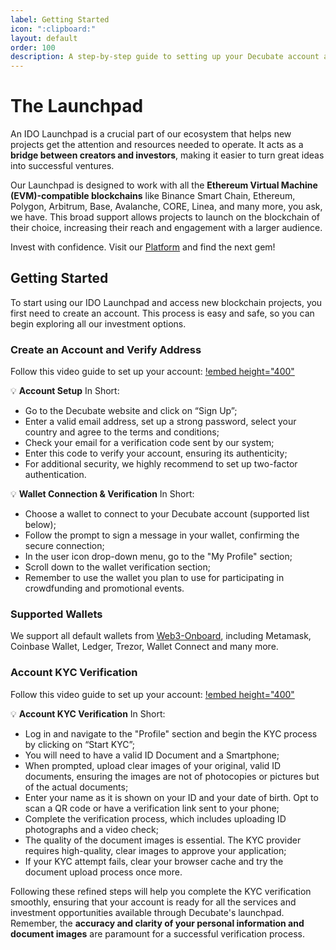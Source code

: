 ```yaml
---
label: Getting Started
icon: ":clipboard:"
layout: default
order: 100
description: A step-by-step guide to setting up your Decubate account and getting started with the Launchpad.
---
```

# **The Launchpad**
An IDO Launchpad is a crucial part of our ecosystem that helps new projects get the attention and resources needed to operate. It acts as a **bridge between creators and investors**, making it easier to turn great ideas into successful ventures. 

Our Launchpad is designed to work with all the **Ethereum Virtual Machine (EVM)-compatible blockchains** like Binance Smart Chain, Ethereum, Polygon, Arbitrum, Base, Avalanche, CORE, Linea, and many more, you ask, we have. This broad support allows projects to launch on the blockchain of their choice, increasing their reach and engagement with a larger audience.

Invest with confidence. Visit our [Platform](https://platform.decubate.com) and find the next gem!

## **Getting Started**
To start using our IDO Launchpad and access new blockchain projects, you first need to create an account. This process is easy and safe, so you can begin exploring all our investment options. 

### **Create an Account and Verify Address**
Follow this video guide to set up your account:
[!embed height="400"](https://www.youtube.com/watch?v=W48iznebhJU)

:bulb: **Account Setup** In Short:
- Go to the Decubate website and click on “Sign Up”;
- Enter a valid email address, set up a strong password, select your country and agree to the terms and conditions;
- Check your email for a verification code sent by our system;
- Enter this code to verify your account, ensuring its authenticity;
- For additional security, we highly recommend to set up two-factor authentication.

:bulb: **Wallet Connection & Verification** In Short:
- Choose a wallet to connect to your Decubate account (supported list below);
- Follow the prompt to sign a message in your wallet, confirming the secure connection;
- In the user icon drop-down menu, go to the "My Profile" section;
- Scroll down to the wallet verification section;
- Remember to use the wallet you plan to use for participating in crowdfunding and promotional events.

### Supported Wallets
We support all default wallets from [Web3-Onboard](https://onboard.blocknative.com/), including Metamask, Coinbase Wallet, Ledger, Trezor, Wallet Connect and many more. 

### **Account KYC Verification**
Follow this video guide to set up your account:
[!embed height="400"](https://www.youtube.com/watch?v=SaVwsylRwFA)

:bulb: **Account KYC Verification** In Short:
- Log in and navigate to the "Profile" section and begin the KYC process by clicking on “Start KYC”;
- You will need to have a valid ID Document and a Smartphone;
- When prompted, upload clear images of your original, valid ID documents, ensuring the images are not of photocopies or pictures but of the actual documents;
- Enter your name as it is shown on your ID and your date of birth. Opt to scan a QR code or have a verification link sent to your phone;
- Complete the verification process, which includes uploading ID photographs and a video check;
- The quality of the document images is essential. The KYC provider requires high-quality, clear images to approve your application;
- If your KYC attempt fails, clear your browser cache and try the document upload process once more.

Following these refined steps will help you complete the KYC verification smoothly, ensuring that your account is ready for all the services and investment opportunities available through Decubate's launchpad. Remember, the **accuracy and clarity of your personal information and document images** are paramount for a successful verification process.